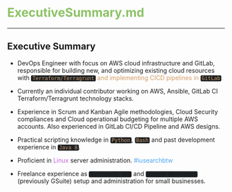 # <clrgn>ExecutiveSummary.md</clrgn>

---

## Executive Summary
- DevOps Engineer with focus on AWS cloud infrastructure and GitLab, responsible for building new, and optimizing existing cloud resources with <clrog>`Terraform/Terragrunt` and implementing CICD pipelines in <clrog>`GitLab`</clrog></span>. 

- Currently an individual contributor working on AWS, Ansible, GitLab CI Terraform/Terragrunt technology stacks.

- Experience in Scrum and Kanban Agile methodologies, Cloud Security compliances and Cloud operational budgeting for multiple AWS accounts. Also experienced in GitLab CI/CD Pipeline and AWS designs.

- Practical scripting knowledge in <clrog>`Python`</clrog>, <clrog>`Bash`</clrog> and past development experience in <clrog>`Java 8`</clrog>.

- Proficient in <clrmg>Linux</clrmg> server administration. <clrbl>#iusearchbtw</clrbl>

- Freelance experience as `Microsoft 365` and `Google Workspace` (previously GSuite) setup and administration for small businesses.


<style>
/* @group Block Quotes */

blockquote {
	border-left: 5px solid #333;
	padding-left: 1rem;
	
}
/* @end */

/* @group Pre-formatted and Code */

pre {
	overflow: auto;
	margin: 1rem 0;
	padding: .5rem;

	font-size: .875em;
	white-space: pre;
	
	background-color: #1e2326;
	border: 1px solid #bbc3c5;
	border-radius: 3px;
}

code {
	padding: 0 .25em;
	
	white-space: pre;
	font-family: Source Code Pro, monospace;
	
	background-color: #1e2326;
	/* border: 1px solid #bbc3c5; */
	border-radius: 3px;
}

pre code {
	padding: 0;

	word-wrap: normal;
	white-space: pre-wrap;
}

pre code, pre tt {
	background-color: transparent;
	border: none;
}
/* @end */

clrog {
  color: #d19a66;
}

clrgn {
  color: #8cc265;
}

clrbl {
	color: #4aa5f0;
}

clrrd {
	color: #e05561;
}

clrmg {
	color: #c162de;
}

clrcy {
	color: #42b3c2;
}
</style>